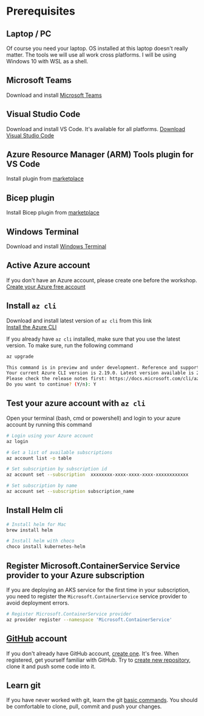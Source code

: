 # Prerequisites

## Laptop / PC
Of course you need your laptop. OS installed at this laptop doesn't really matter. The tools we will use all work cross platforms. I will be using Windows 10 with WSL as a shell.

## Microsoft Teams

Download and install [Microsoft Teams](https://products.office.com/en-US/microsoft-teams/group-chat-software)

## Visual Studio Code

Download and install VS Code. It's available for all platforms.
[Download Visual Studio Code](https://code.visualstudio.com/download)

## Azure Resource Manager (ARM) Tools plugin for VS Code

Install plugin from [marketplace](https://marketplace.visualstudio.com/items?itemName=msazurermtools.azurerm-vscode-tools) 

## Bicep plugin

Install Bicep plugin from [marketplace](https://marketplace.visualstudio.com/items?itemName=ms-azuretools.vscode-bicep) 
 
## Windows Terminal

Download and install [Windows Terminal](https://www.microsoft.com/en-us/p/windows-terminal/9n0dx20hk701?activetab=pivot:overviewtab&atc=true)

## Active Azure account

If you don't have an Azure account, please create one before the workshop.
[Create your Azure free account](https://azure.microsoft.com/en-us/free/?WT.mc_id=AZ-MVP-5003837)

## Install `az cli`

Download and install latest version of `az cli` from this link  
[Install the Azure CLI](https://docs.microsoft.com/en-us/cli/azure/install-azure-cli?view=azure-cli-latest&WT.mc_id=AZ-MVP-5003837)

If you already have `az cli` installed, make sure that you use the latest version. To make sure, run the following command

```bash
az upgrade

This command is in preview and under development. Reference and support levels: https://aka.ms/CLI_refstatus
Your current Azure CLI version is 2.19.0. Latest version available is 2.19.1.
Please check the release notes first: https://docs.microsoft.com/cli/azure/release-notes-azure-cli
Do you want to continue? (Y/n): Y
```

## Test your azure account with `az cli`

Open your terminal (bash, cmd or powershell) and login to your azure account by running this command

```bash
# Login using your Azure account
az login

# Get a list of available subscriptions
az account list -o table

# Set subscription by subscription id
az account set --subscription  xxxxxxxx-xxxx-xxxx-xxxx-xxxxxxxxxxxx

# Set subscription by name
az account set --subscription subscription_name
```

## Install Helm cli

```bash
# Install helm for Mac
brew install helm

# Install helm with choco
choco install kubernetes-helm
```

## Register Microsoft.ContainerService Service provider to your Azure subscription

If you are deploying an AKS service for the first time in your subscription, you need to register the `Microsoft.ContainerService` service provider to avoid deployment errors.

```bash
# Register Microsoft.ContainerService provider
az provider register --namespace 'Microsoft.ContainerService'
```

## [GitHub](https://github.com/) account 

If you don't already have GitHub account, [create one](https://github.com/signup). It's free.
When registered, get yourself familiar with GitHub. Try to [create new repository](https://docs.github.com/en/github/creating-cloning-and-archiving-repositories/creating-a-repository-on-github/creating-a-new-repository), clone it and push some code into it. 

## Learn git

If you have never worked with git, learn the git [basic commands](https://docs.gitlab.com/ee/gitlab-basics/start-using-git.html). You should be comfortable to clone, pull, commit and push your changes.